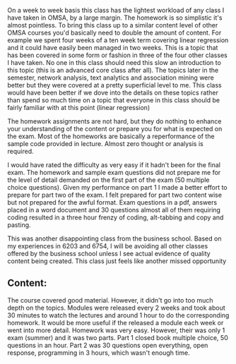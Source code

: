 


On a week to week basis this class has the lightest workload of any class I have taken in OMSA, by a large margin. The homework is so simplistic it's almost pointless. To bring this class up to a similar content level of other OMSA courses you'd basically need to double the amount of content. For example we spent four weeks of a ten week term covering linear regression and it could have easily been managed in two weeks. This is a topic that has been covered in some form or fashion in three of the four other classes I have taken. No one in this class should need this slow an introduction to this topic (this is an advanced core class after all). The topics later in the semester, network analysis, text analytics and association mining were better but they were covered at a pretty superficial level to me. This class would have been better if we dove into the details on these topics rather than spend so much time on a topic that everyone in this class should be fairly familiar with at this point (linear regression)

The homework assignments are not hard, but they do nothing to enhance your understanding of the content or prepare you for what is expected on the exam. Most of the homeworks are basically a reperformance of the sample code provided in lecture. Almost zero thought or analysis is required.

I would have rated the difficulty as very easy if it hadn't been for the final exam. The homework and sample exam questions did not prepare me for the level of detail demanded on the first part of the exam (50 multiple choice questions). Given my performance on part 1 I made a better effort to prepare for part two of the exam. I felt prepared for part two content wise but not prepared for the awful format. Exam questions in a pdf, answers placed in a word document and 30 questions almost all of them requiring coding resulted in a three hour frenzy of coding, alt-tabbing and copy and pasting.

This was another disappointing class from the business school. Based on my experiences in 6203 and 6754, I will be avoiding all other classes offered by the business school unless I see actual evidence of quality content being created. This class just feels like another missed opportunity

## Content: ##
The course covered good material. However, it didn't go into too much depth on the topics. Modules were released every 2 weeks and took about 30 minutes to watch the lectures and around 1 hour to do the corresponding homework. It would be more useful if the released a module each week or went into more detail. Homework was very easy. However, their was only 1 exam (summer) and it was two parts. Part 1 closed book multiple choice, 50 questions in an hour. Part 2 was 30 questions open everything, open response, programming in 3 hours, which wasn't enough time.
